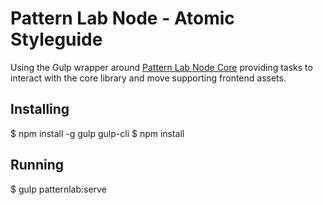 # Pattern Lab Node - Atomic Styleguide

Using the Gulp wrapper around [Pattern Lab Node Core](https://github.com/pattern-lab/patternlab-node) providing tasks to interact with the core library and move supporting frontend assets.

## Installing
  $ npm install -g gulp gulp-cli
  $ npm install
  
  
## Running
  $ gulp patternlab:serve
